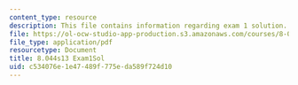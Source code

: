 ```yaml
---
content_type: resource
description: This file contains information regarding exam 1 solution.
file: https://ol-ocw-studio-app-production.s3.amazonaws.com/courses/8-044-statistical-physics-i-spring-2013/c534076e1e47489f775eda589f724d10_MIT8_044S14_exam1sol_04.pdf
file_type: application/pdf
resourcetype: Document
title: 8.044s13 Exam1Sol
uid: c534076e-1e47-489f-775e-da589f724d10
---
```

